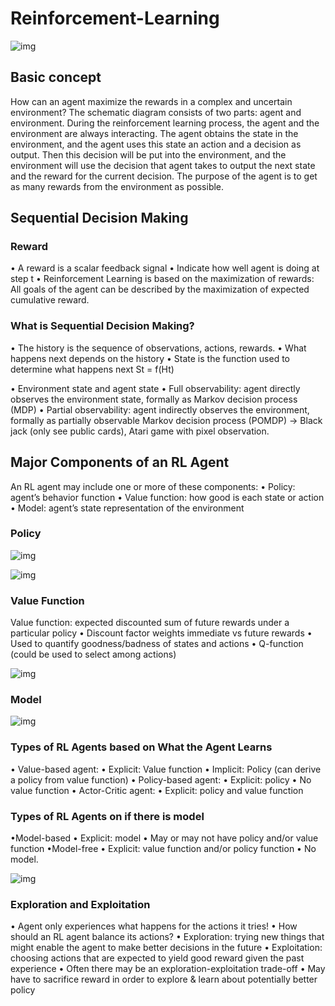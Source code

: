 # Reinforcement-Learning

![img](https://datawhalechina.github.io/leedeeprl-notes/chapter1/img/1.1.png)

## Basic concept
How can an agent maximize the rewards in a complex and uncertain environment? 
The schematic diagram consists of two parts: agent and environment. During the reinforcement learning process, the agent and the environment are always interacting. 
The agent obtains the state in the environment, and the agent uses this state an action and a decision as output. Then this decision will be put into the environment, 
and the environment will use the decision that agent takes to output the next state and the reward for the current decision. 
The purpose of the agent is to get as many rewards from the environment as possible.

## Sequential Decision Making

### Reward
• A reward is a scalar feedback signal
• Indicate how well agent is doing at step t
• Reinforcement Learning is based on the maximization of rewards:
All goals of the agent can be described by the maximization of expected
cumulative reward.

### What is Sequential Decision Making?
• The history is the sequence of observations, actions, rewards.
• What happens next depends on the history
• State is the function used to determine what happens next
                      St = f(Ht)

• Environment state and agent state
• Full observability: agent directly observes the environment state,
formally as Markov decision process (MDP)
• Partial observability: agent indirectly observes the environment,
formally as partially observable Markov decision process
(POMDP) -> Black jack (only see public cards), Atari game with pixel observation.

## Major Components of an RL Agent

An RL agent may include one or more of these
components:
• Policy: agent’s behavior function
• Value function: how good is each state or action
• Model: agent’s state representation of the environment

### Policy
![img](https://datawhalechina.github.io/leedeeprl-notes/chapter1/img/1.26.png)

![img](https://datawhalechina.github.io/leedeeprl-notes/chapter1/img/1.31.png)


### Value Function
Value function: expected discounted sum of future rewards under a
particular policy
• Discount factor weights immediate vs future rewards
• Used to quantify goodness/badness of states and actions
• Q-function (could be used to select among actions)

![img](https://datawhalechina.github.io/leedeeprl-notes/chapter1/img/1.32.png)

### Model

![img](https://datawhalechina.github.io/leedeeprl-notes/chapter1/img/1.29.png)

### Types of RL Agents based on What the Agent Learns
• Value-based agent:
      • Explicit: Value function
      • Implicit: Policy (can derive a policy from value function)
• Policy-based agent:
      • Explicit: policy
      • No value function
• Actor-Critic agent:
      • Explicit: policy and value function


### Types of RL Agents on if there is model
•Model-based
      • Explicit: model
      • May or may not have policy and/or value function
•Model-free
      • Explicit: value function and/or policy function
      • No model.

![img](https://datawhalechina.github.io/leedeeprl-notes/chapter1/img/1.36.png)

### Exploration and Exploitation
• Agent only experiences what happens for the actions it tries!
• How should an RL agent balance its actions?
       • Exploration: trying new things that might enable the agent to make better
          decisions in the future
       • Exploitation: choosing actions that are expected to yield good reward given
          the past experience
• Often there may be an exploration-exploitation trade-off
       • May have to sacrifice reward in order to explore & learn about potentially
          better policy